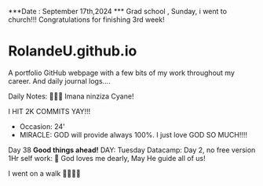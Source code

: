 ***Date : September 17th,2024 *** Grad school , Sunday, i went to church!!! Congratulations for finishing 3rd week! 
# RolandeU.github.io

A portfolio GitHub webpage with a few bits of my work throughout my career. And daily journal logs....

Daily Notes:
💚🙏🏾 Imana ninziza Cyane! 

I HIT 2K COMMITS YAY!!!

- Occasion: 24'
- MIRACLE: GOD will provide always 100%. I just love GOD SO MUCH!!!!

Day 38 **Good things ahead!** 
DAY: Tuesday
Datacamp: Day 2, no free version
1Hr self work: 💚
God loves me dearly, May He guide all of  us!

I went on a walk 💚💚💚💚
  
